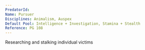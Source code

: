 ```yaml
---
PredatorId: 
Name: Pursuer
Disciplines: Animalism, Auspex
Default Pool: Intelligence + Investigation, Stamina + Stealth
Reference: PG 108
---
```

Researching and stalking individual victims